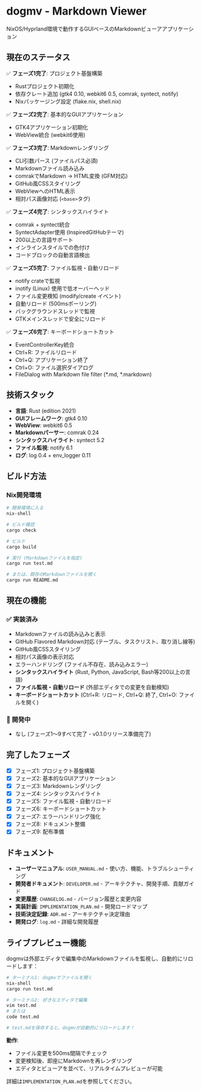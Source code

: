 # dogmv - Markdown Viewer

NixOS/Hyprland環境で動作するGUIベースのMarkdownビューアアプリケーション

## 現在のステータス

✅ **フェーズ1完了**: プロジェクト基盤構築
- Rustプロジェクト初期化
- 依存クレート追加 (gtk4 0.10, webkit6 0.5, comrak, syntect, notify)
- Nixパッケージング設定 (flake.nix, shell.nix)

✅ **フェーズ2完了**: 基本的なGUIアプリケーション
- GTK4アプリケーション初期化
- WebView統合 (webkit6使用)

✅ **フェーズ3完了**: Markdownレンダリング
- CLI引数パース (ファイルパス必須)
- Markdownファイル読み込み
- comrakでMarkdown → HTML変換 (GFM対応)
- GitHub風CSSスタイリング
- WebViewへのHTML表示
- 相対パス画像対応 (`<base>`タグ)

✅ **フェーズ4完了**: シンタックスハイライト
- comrak + syntect統合
- SyntectAdapter使用 (InspiredGitHubテーマ)
- 200以上の言語サポート
- インラインスタイルでの色付け
- コードブロックの自動言語検出

✅ **フェーズ5完了**: ファイル監視・自動リロード
- notify crateで監視
- inotify (Linux) 使用で低オーバーヘッド
- ファイル変更検知 (modify/create イベント)
- 自動リロード (500msポーリング)
- バックグラウンドスレッドで監視
- GTKメインスレッドで安全にリロード

✅ **フェーズ6完了**: キーボードショートカット
- EventControllerKey統合
- Ctrl+R: ファイルリロード
- Ctrl+Q: アプリケーション終了
- Ctrl+O: ファイル選択ダイアログ
- FileDialog with Markdown file filter (*.md, *.markdown)

## 技術スタック

- **言語**: Rust (edition 2021)
- **GUIフレームワーク**: gtk4 0.10
- **WebView**: webkit6 0.5
- **Markdownパーサー**: comrak 0.24
- **シンタックスハイライト**: syntect 5.2
- **ファイル監視**: notify 6.1
- **ログ**: log 0.4 + env_logger 0.11

## ビルド方法

### Nix開発環境

```bash
# 開発環境に入る
nix-shell

# ビルド確認
cargo check

# ビルド
cargo build

# 実行 (Markdownファイルを指定)
cargo run test.md

# または、既存のMarkdownファイルを開く
cargo run README.md
```

## 現在の機能

### ✅ 実装済み
- Markdownファイルの読み込みと表示
- GitHub Flavored Markdown対応 (テーブル、タスクリスト、取り消し線等)
- GitHub風CSSスタイリング
- 相対パス画像の表示対応
- エラーハンドリング (ファイル不存在、読み込みエラー)
- **シンタックスハイライト** (Rust, Python, JavaScript, Bash等200以上の言語)
- **ファイル監視・自動リロード** (外部エディタでの変更を自動検知)
- **キーボードショートカット** (Ctrl+R: リロード, Ctrl+Q: 終了, Ctrl+O: ファイルを開く)

### 🚧 開発中
- なし (フェーズ1〜9すべて完了 - v0.1.0リリース準備完了)

## 完了したフェーズ

- [x] フェーズ1: プロジェクト基盤構築
- [x] フェーズ2: 基本的なGUIアプリケーション
- [x] フェーズ3: Markdownレンダリング
- [x] フェーズ4: シンタックスハイライト
- [x] フェーズ5: ファイル監視・自動リロード
- [x] フェーズ6: キーボードショートカット
- [x] フェーズ7: エラーハンドリング強化
- [x] フェーズ8: ドキュメント整備
- [x] フェーズ9: 配布準備

## ドキュメント

- **ユーザーマニュアル**: `USER_MANUAL.md` - 使い方、機能、トラブルシューティング
- **開発者ドキュメント**: `DEVELOPER.md` - アーキテクチャ、開発手順、貢献ガイド
- **変更履歴**: `CHANGELOG.md` - バージョン履歴と変更内容
- **実装計画**: `IMPLEMENTATION_PLAN.md` - 開発ロードマップ
- **技術決定記録**: `ADR.md` - アーキテクチャ決定理由
- **開発ログ**: `log.md` - 詳細な開発履歴

## ライブプレビュー機能

dogmvは外部エディタで編集中のMarkdownファイルを監視し、自動的にリロードします：

```bash
# ターミナル1: dogmvでファイルを開く
nix-shell
cargo run test.md

# ターミナル2: 好きなエディタで編集
vim test.md
# または
code test.md

# test.mdを保存すると、dogmvが自動的にリロードします！
```

**動作**:
- ファイル変更を500ms間隔でチェック
- 変更検知後、即座にMarkdownを再レンダリング
- エディタとビューアを並べて、リアルタイムプレビューが可能

詳細は`IMPLEMENTATION_PLAN.md`を参照してください。
